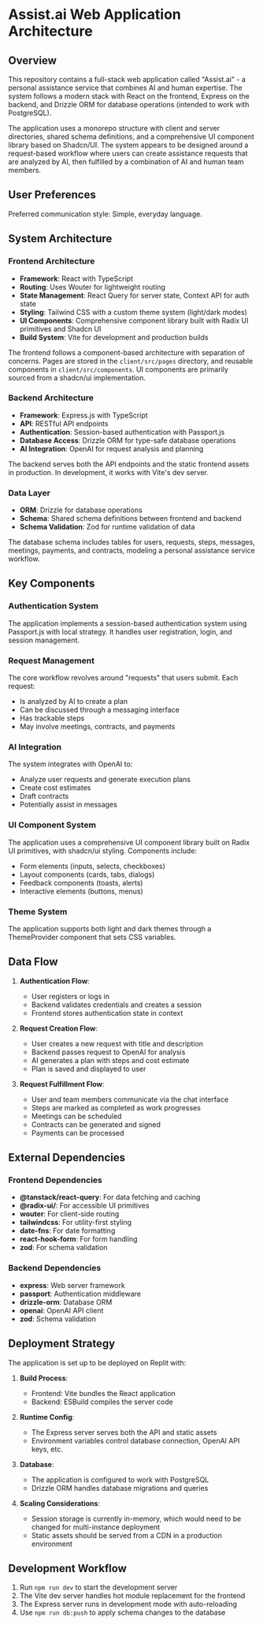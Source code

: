 # Assist.ai Web Application Architecture

## Overview
This repository contains a full-stack web application called "Assist.ai" - a personal assistance service that combines AI and human expertise. The system follows a modern stack with React on the frontend, Express on the backend, and Drizzle ORM for database operations (intended to work with PostgreSQL).

The application uses a monorepo structure with client and server directories, shared schema definitions, and a comprehensive UI component library based on Shadcn/UI. The system appears to be designed around a request-based workflow where users can create assistance requests that are analyzed by AI, then fulfilled by a combination of AI and human team members.

## User Preferences
Preferred communication style: Simple, everyday language.

## System Architecture

### Frontend Architecture
- **Framework**: React with TypeScript
- **Routing**: Uses Wouter for lightweight routing
- **State Management**: React Query for server state, Context API for auth state
- **Styling**: Tailwind CSS with a custom theme system (light/dark modes)
- **UI Components**: Comprehensive component library built with Radix UI primitives and Shadcn UI
- **Build System**: Vite for development and production builds

The frontend follows a component-based architecture with separation of concerns. Pages are stored in the `client/src/pages` directory, and reusable components in `client/src/components`. UI components are primarily sourced from a shadcn/ui implementation.

### Backend Architecture
- **Framework**: Express.js with TypeScript
- **API**: RESTful API endpoints
- **Authentication**: Session-based authentication with Passport.js
- **Database Access**: Drizzle ORM for type-safe database operations
- **AI Integration**: OpenAI for request analysis and planning

The backend serves both the API endpoints and the static frontend assets in production. In development, it works with Vite's dev server.

### Data Layer
- **ORM**: Drizzle for database operations
- **Schema**: Shared schema definitions between frontend and backend
- **Schema Validation**: Zod for runtime validation of data

The database schema includes tables for users, requests, steps, messages, meetings, payments, and contracts, modeling a personal assistance service workflow.

## Key Components

### Authentication System
The application implements a session-based authentication system using Passport.js with local strategy. It handles user registration, login, and session management.

### Request Management
The core workflow revolves around "requests" that users submit. Each request:
- Is analyzed by AI to create a plan
- Can be discussed through a messaging interface
- Has trackable steps
- May involve meetings, contracts, and payments

### AI Integration
The system integrates with OpenAI to:
- Analyze user requests and generate execution plans
- Create cost estimates
- Draft contracts
- Potentially assist in messages

### UI Component System
The application uses a comprehensive UI component library built on Radix UI primitives, with shadcn/ui styling. Components include:
- Form elements (inputs, selects, checkboxes)
- Layout components (cards, tabs, dialogs)
- Feedback components (toasts, alerts)
- Interactive elements (buttons, menus)

### Theme System
The application supports both light and dark themes through a ThemeProvider component that sets CSS variables.

## Data Flow

1. **Authentication Flow**:
   - User registers or logs in
   - Backend validates credentials and creates a session
   - Frontend stores authentication state in context

2. **Request Creation Flow**:
   - User creates a new request with title and description
   - Backend passes request to OpenAI for analysis
   - AI generates a plan with steps and cost estimate
   - Plan is saved and displayed to user

3. **Request Fulfillment Flow**:
   - User and team members communicate via the chat interface
   - Steps are marked as completed as work progresses
   - Meetings can be scheduled
   - Contracts can be generated and signed
   - Payments can be processed

## External Dependencies

### Frontend Dependencies
- **@tanstack/react-query**: For data fetching and caching
- **@radix-ui/**: For accessible UI primitives
- **wouter**: For client-side routing
- **tailwindcss**: For utility-first styling
- **date-fns**: For date formatting
- **react-hook-form**: For form handling
- **zod**: For schema validation

### Backend Dependencies
- **express**: Web server framework
- **passport**: Authentication middleware
- **drizzle-orm**: Database ORM
- **openai**: OpenAI API client
- **zod**: Schema validation

## Deployment Strategy

The application is set up to be deployed on Replit with:

1. **Build Process**:
   - Frontend: Vite bundles the React application
   - Backend: ESBuild compiles the server code

2. **Runtime Config**:
   - The Express server serves both the API and static assets
   - Environment variables control database connection, OpenAI API keys, etc.

3. **Database**:
   - The application is configured to work with PostgreSQL
   - Drizzle ORM handles database migrations and queries

4. **Scaling Considerations**:
   - Session storage is currently in-memory, which would need to be changed for multi-instance deployment
   - Static assets should be served from a CDN in a production environment

## Development Workflow

1. Run `npm run dev` to start the development server
2. The Vite dev server handles hot module replacement for the frontend
3. The Express server runs in development mode with auto-reloading
4. Use `npm run db:push` to apply schema changes to the database